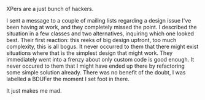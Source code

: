 XPers are a just bunch of hackers.

I sent a message to a couple of mailing lists regarding a design issue I've
been having at work, and they completely missed the point.  I described the
situation in a few classes and two alternatives, inquiring which one looked
best.  Their first reaction: this reeks of big design upfront, too much
complexity, this is all bogus.  It never occurred to them that there might
exist situations where that is the simplest design that might work.  They
immediately went into a frenzy about only custom code is good enough.  It never
occured to them that I might have ended up there by refactoring some simple
solution already.  There was no benefit of the doubt, I was labelled a BDUFer
the moment I set foot in there.

It just makes me mad.
